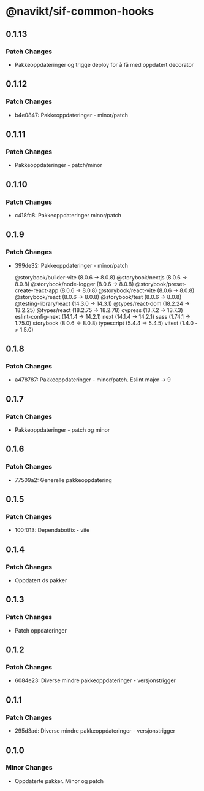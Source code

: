 # @navikt/sif-common-hooks

## 0.1.13

### Patch Changes

-   Pakkeoppdateringer og trigge deploy for å få med oppdatert decorator

## 0.1.12

### Patch Changes

-   b4e0847: Pakkeoppdateringer - minor/patch

## 0.1.11

### Patch Changes

-   Pakkeoppdateringer - patch/minor

## 0.1.10

### Patch Changes

-   c418fc8: Pakkeoppdateringer minor/patch

## 0.1.9

### Patch Changes

-   399de32: Pakkeoppdateringer - minor/patch

    @storybook/builder-vite (8.0.6 -> 8.0.8)
    @storybook/nextjs (8.0.6 -> 8.0.8)
    @storybook/node-logger (8.0.6 -> 8.0.8)
    @storybook/preset-create-react-app (8.0.6 -> 8.0.8)
    @storybook/react-vite (8.0.6 -> 8.0.8)
    @storybook/react (8.0.6 -> 8.0.8)
    @storybook/test (8.0.6 -> 8.0.8)
    @testing-library/react (14.3.0 -> 14.3.1)
    @types/react-dom (18.2.24 -> 18.2.25)
    @types/react (18.2.75 -> 18.2.78)
    cypress (13.7.2 -> 13.7.3)
    eslint-config-next (14.1.4 -> 14.2.1)
    next (14.1.4 -> 14.2.1)
    sass (1.74.1 -> 1.75.0)
    storybook (8.0.6 -> 8.0.8)
    typescript (5.4.4 -> 5.4.5)
    vitest (1.4.0 -> 1.5.0)

## 0.1.8

### Patch Changes

-   a478787: Pakkeoppdateringer - minor/patch. Eslint major -> 9

## 0.1.7

### Patch Changes

-   Pakkeoppdateringer - patch og minor

## 0.1.6

### Patch Changes

-   77509a2: Generelle pakkeoppdatering

## 0.1.5

### Patch Changes

-   100f013: Dependabotfix - vite

## 0.1.4

### Patch Changes

-   Oppdatert ds pakker

## 0.1.3

### Patch Changes

-   Patch oppdateringer

## 0.1.2

### Patch Changes

-   6084e23: Diverse mindre pakkeoppdateringer - versjonstrigger

## 0.1.1

### Patch Changes

-   295d3ad: Diverse mindre pakkeoppdateringer - versjonstrigger

## 0.1.0

### Minor Changes

-   Oppdaterte pakker. Minor og patch
